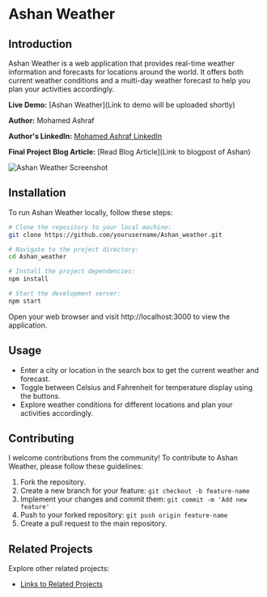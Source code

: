 # Ashan Weather

## Introduction

Ashan Weather is a web application that provides real-time weather information and forecasts for locations around the world. It offers both current weather conditions and a multi-day weather forecast to help you plan your activities accordingly.

**Live Demo:** [Ashan Weather](Link to demo will be uploaded shortly)

**Author:** Mohamed Ashraf

**Author's LinkedIn:** [Mohamed Ashraf LinkedIn](www.linkedin.com/in/mohamed-ashraaaf)

**Final Project Blog Article:** [Read Blog Article](Link to blogpost of Ashan)

![Ashan Weather Screenshot](https://i.ibb.co/MRVNSDY/Capture.png)

## Installation

To run Ashan Weather locally, follow these steps:
```bash
# Clone the repository to your local machine:
git clone https://github.com/yourusername/Ashan_weather.git

# Navigate to the project directory:
cd Ashan_weather

# Install the project dependencies:
npm install

# Start the development server:
npm start
```
Open your web browser and visit http://localhost:3000 to view the application.

## Usage

- Enter a city or location in the search box to get the current weather and forecast.
- Toggle between Celsius and Fahrenheit for temperature display using the buttons.
- Explore weather conditions for different locations and plan your activities accordingly.

## Contributing

I welcome contributions from the community! To contribute to Ashan Weather, please follow these guidelines:

1. Fork the repository.
2. Create a new branch for your feature: `git checkout -b feature-name`
3. Implement your changes and commit them: `git commit -m 'Add new feature'`
4. Push to your forked repository: `git push origin feature-name`
5. Create a pull request to the main repository.

## Related Projects

Explore other related projects:

- [Links to Related Projects](https://github.com/Mohamed-Ashraaaf)
